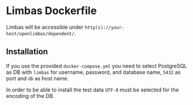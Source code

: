 # Limbas Dockerfile

Limbas will be accessible under `http(s)://your-host/openlimbas/dependent/`.

## Installation
If you use the provided `docker-compose.yml` you need to select PostgreSQL as DB with `limbas` for username, password, and database name, `5432` as port and `db` as host name.

In order to be able to install the test data `UTF-8` must be selected for the encoding of the DB.
